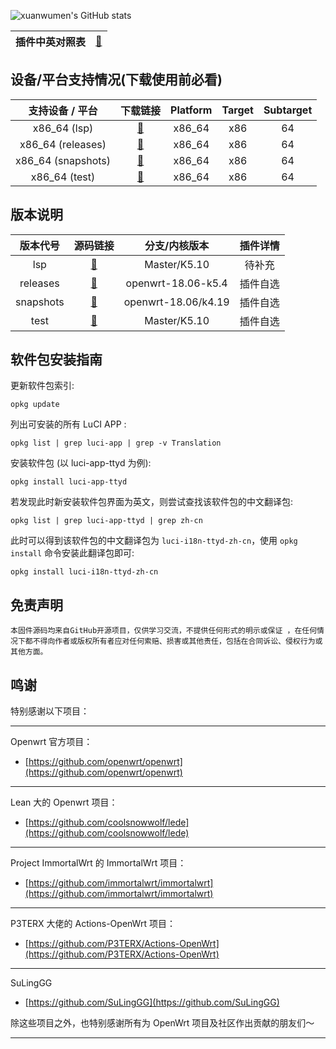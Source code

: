 ![xuanwumen's GitHub stats](https://github-readme-stats.vercel.app/api?username=xuanwumen&show_icons=true&theme=radical)


|  插件中英对照表      |   [🔗](https://www.opup.link/?dir=Application-translation)|
|:----------------:    | :-------------------------------------------------------: |
## 设备/平台支持情况(下载使用前必看)

|   支持设备 / 平台    |                         下载链接                          |         Platform         |  Target  | Subtarget |
| :------------------: | :-------------------------------------------------------: | :----------------------: | :------: | :-------: |
|    x86_64 (lsp)      |     [🔗](https://opup.link/?dir=lsp/targets/x86/64)       |          x86_64          |   x86    |    64     |
|    x86_64 (releases) |     [🔗](https://opup.link/?dir=releases/targets/x86/64)  |          x86_64          |   x86    |    64     |
|    x86_64 (snapshots)|     [🔗](https://opup.link/?dir=snapshots/targets/x86/64) |          x86_64          |   x86    |    64     |
|    x86_64 (test)     |     [🔗](https://opup.link/?dir=test/targets/x86/64)      |          x86_64          |   x86    |    64     |

## 版本说明
|   版本代号           |                         源码链接                           |         分支/内核版本    |    插件详情     |
| :------------------: | :-------------------------------------------------------:  | :----------------------: | :------------:  |
|    lsp               | [🔗](https://github.com/coolsnowwolf/lede)                 |      Master/K5.10        |   待补充        |
|    releases          | [🔗](https://github.com/immortalwrt/immortalwrt)           |     openwrt-18.06-k5.4   |   插件自选      |
|    snapshots         | [🔗](https://github.com/immortalwrt/immortalwrt)           |     openwrt-18.06/k4.19  |   插件自选      |
|    test              | [🔗](https://github.com/coolsnowwolf/lede)                 |      Master/K5.10        |   插件自选      |


## 软件包安装指南

更新软件包索引:

```
opkg update
```

列出可安装的所有 LuCI APP :

```
opkg list | grep luci-app | grep -v Translation
```

安装软件包 (以 luci-app-ttyd 为例):

```
opkg install luci-app-ttyd
```

若发现此时新安装软件包界面为英文，则尝试查找该软件包的中文翻译包:

```
opkg list | grep luci-app-ttyd | grep zh-cn
```

此时可以得到该软件包的中文翻译包为 `luci-i18n-ttyd-zh-cn`，使用 `opkg install` 命令安装此翻译包即可:

```
opkg install luci-i18n-ttyd-zh-cn
```
## 免责声明
```
本固件源码均来自GitHub开源项目，仅供学习交流，不提供任何形式的明示或保证 ，在任何情况下都不得向作者或版权所有者应对任何索赔、损害或其他责任，包括在合同诉讼、侵权行为或其他方面。
```
## 鸣谢

特别感谢以下项目：

---

Openwrt 官方项目：

* [https://github.com/openwrt/openwrt](https://github.com/openwrt/openwrt)

---
Lean 大的 Openwrt 项目：

* [https://github.com/coolsnowwolf/lede](https://github.com/coolsnowwolf/lede)

---
Project ImmortalWrt 的 ImmortalWrt 项目：

* [https://github.com/immortalwrt/immortalwrt](https://github.com/immortalwrt/immortalwrt)

---
P3TERX 大佬的 Actions-OpenWrt 项目：

* [https://github.com/P3TERX/Actions-OpenWrt](https://github.com/P3TERX/Actions-OpenWrt)

---
SuLingGG 

* [https://github.com/SuLingGG](https://github.com/SuLingGG)

除这些项目之外，也特别感谢所有为 OpenWrt 项目及社区作出贡献的朋友们～

---
